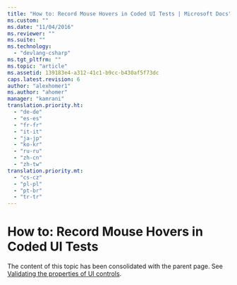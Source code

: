 ```yaml
---
title: "How to: Record Mouse Hovers in Coded UI Tests | Microsoft Docs"
ms.custom: ""
ms.date: "11/04/2016"
ms.reviewer: ""
ms.suite: ""
ms.technology: 
  - "devlang-csharp"
ms.tgt_pltfrm: ""
ms.topic: "article"
ms.assetid: 139183e4-a312-41c1-b9cc-b430af5f73dc
caps.latest.revision: 6
author: "alexhomer1"
ms.author: "ahomer"
manager: "kamrani"
translation.priority.ht: 
  - "de-de"
  - "es-es"
  - "fr-fr"
  - "it-it"
  - "ja-jp"
  - "ko-kr"
  - "ru-ru"
  - "zh-cn"
  - "zh-tw"
translation.priority.mt: 
  - "cs-cz"
  - "pl-pl"
  - "pt-br"
  - "tr-tr"
---
```

# How to: Record Mouse Hovers in Coded UI Tests
The content of this topic has been consolidated with the parent page. See [Validating the properties of UI controls](../test/use-ui-automation-to-test-your-code.md#VerifyingCodeUsingCUITGenerateAssertions).